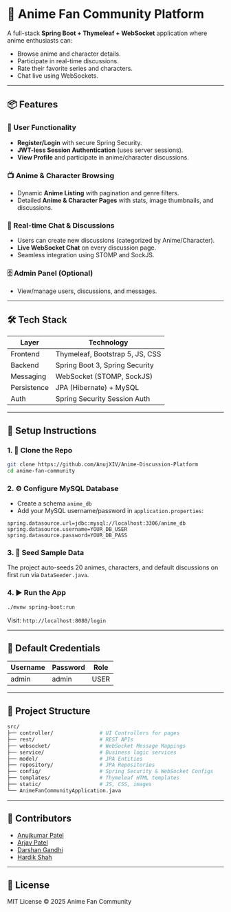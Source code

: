 # 🎌 Anime Fan Community Platform

A full-stack **Spring Boot + Thymeleaf + WebSocket** application where anime enthusiasts can:
- Browse anime and character details.
- Participate in real-time discussions.
- Rate their favorite series and characters.
- Chat live using WebSockets.

---

## 📦 Features

### 🧠 User Functionality
- **Register/Login** with secure Spring Security.
- **JWT-less Session Authentication** (uses server sessions).
- **View Profile** and participate in anime/character discussions.

### 📺 Anime & Character Browsing
- Dynamic **Anime Listing** with pagination and genre filters.
- Detailed **Anime & Character Pages** with stats, image thumbnails, and discussions.

### 💬 Real-time Chat & Discussions
- Users can create new discussions (categorized by Anime/Character).
- **Live WebSocket Chat** on every discussion page.
- Seamless integration using STOMP and SockJS.

### 🗄️ Admin Panel (Optional)
- View/manage users, discussions, and messages.

---

## 🛠️ Tech Stack

| Layer         | Technology                          |
|---------------|-------------------------------------|
| Frontend      | Thymeleaf, Bootstrap 5, JS, CSS     |
| Backend       | Spring Boot 3, Spring Security      |
| Messaging     | WebSocket (STOMP, SockJS)           |
| Persistence   | JPA (Hibernate) + MySQL             |
| Auth          | Spring Security Session Auth        |

---

## 🚀 Setup Instructions

### 1. 📂 Clone the Repo
```bash
git clone https://github.com/AnujXIV/Anime-Discussion-Platform
cd anime-fan-community
```

### 2. ⚙️ Configure MySQL Database
- Create a schema `anime_db`
- Add your MySQL username/password in `application.properties`:

```properties
spring.datasource.url=jdbc:mysql://localhost:3306/anime_db
spring.datasource.username=YOUR_DB_USER
spring.datasource.password=YOUR_DB_PASS
```

### 3. 🧪 Seed Sample Data
The project auto-seeds 20 animes, characters, and default discussions on first run via `DataSeeder.java`.

### 4. ▶️ Run the App
```bash
./mvnw spring-boot:run
```

Visit: `http://localhost:8080/login`

---

## 🧪 Default Credentials

| Username | Password | Role  |
|----------|----------|-------|
| admin    | admin    | USER  |


---

## 📁 Project Structure

```bash
src/
├── controller/               # UI Controllers for pages
├── rest/                     # REST APIs
├── websocket/                # WebSocket Message Mappings
├── service/                  # Business logic services
├── model/                    # JPA Entities
├── repository/               # JPA Repositories
├── config/                   # Spring Security & WebSocket Configs
├── templates/                # Thymeleaf HTML templates
├── static/                   # JS, CSS, images
└── AnimeFanCommunityApplication.java
```

---

## 🙌 Contributors

- [Anujkumar Patel](https://github.com/AnujXIV)
- [Arjav Patel](https://github.com/ArjavJP)
- [Darshan Gandhi]()
- [Hardik Shah]()

---

## 📄 License

MIT License © 2025 Anime Fan Community